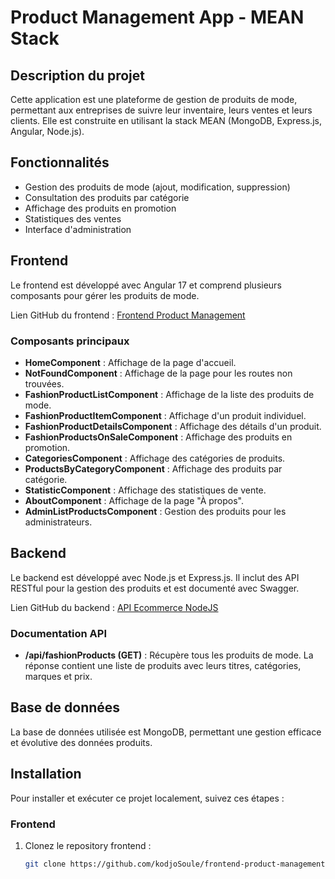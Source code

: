 # Product Management App - MEAN Stack

## Description du projet
Cette application est une plateforme de gestion de produits de mode, permettant aux entreprises de suivre leur inventaire, leurs ventes et leurs clients. Elle est construite en utilisant la stack MEAN (MongoDB, Express.js, Angular, Node.js).

## Fonctionnalités
- Gestion des produits de mode (ajout, modification, suppression)
- Consultation des produits par catégorie
- Affichage des produits en promotion
- Statistiques des ventes
- Interface d'administration

## Frontend
Le frontend est développé avec Angular 17 et comprend plusieurs composants pour gérer les produits de mode.

Lien GitHub du frontend : [Frontend Product Management](https://github.com/kodjoSoule/frontend-product-management)

### Composants principaux
- **HomeComponent** : Affichage de la page d'accueil.
- **NotFoundComponent** : Affichage de la page pour les routes non trouvées.
- **FashionProductListComponent** : Affichage de la liste des produits de mode.
- **FashionProductItemComponent** : Affichage d'un produit individuel.
- **FashionProductDetailsComponent** : Affichage des détails d'un produit.
- **FashionProductsOnSaleComponent** : Affichage des produits en promotion.
- **CategoriesComponent** : Affichage des catégories de produits.
- **ProductsByCategoryComponent** : Affichage des produits par catégorie.
- **StatisticComponent** : Affichage des statistiques de vente.
- **AboutComponent** : Affichage de la page "À propos".
- **AdminListProductsComponent** : Gestion des produits pour les administrateurs.

## Backend
Le backend est développé avec Node.js et Express.js. Il inclut des API RESTful pour la gestion des produits et est documenté avec Swagger.

Lien GitHub du backend : [API Ecommerce NodeJS](https://github.com/kodjoSoule/api-products-fashion-management)

### Documentation API
- **/api/fashionProducts (GET)** : Récupère tous les produits de mode. La réponse contient une liste de produits avec leurs titres, catégories, marques et prix.

## Base de données
La base de données utilisée est MongoDB, permettant une gestion efficace et évolutive des données produits.

## Installation
Pour installer et exécuter ce projet localement, suivez ces étapes :

### Frontend
1. Clonez le repository frontend :
   ```bash
   git clone https://github.com/kodjoSoule/frontend-product-management.git

